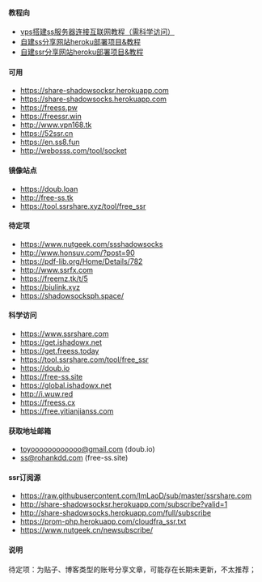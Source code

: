 #### 教程向
* [vps搭建ss服务器连接互联网教程（需科学访问）](https://medium.com/@jackme256/%E7%A7%91%E5%AD%A6%E4%B8%8A%E7%BD%91-vultr-vps-%E6%90%AD%E5%BB%BA-shadowsocks-ss-%E6%95%99%E7%A8%8B-%E6%96%B0%E6%89%8B%E5%90%91-968613081aae)
* [自建ss分享网站heroku部署项目&教程](https://github.com/the0demiurge/ShadowSocksShare-OpenShift) 
* [自建ssr分享网站heroku部署项目&教程](https://github.com/zc-zh-001/ShadowSocks-Share)
#### 可用
* https://share-shadowsocksr.herokuapp.com
* https://share-shadowsocks.herokuapp.com
* https://freess.pw
* https://freessr.win
* http://www.vpn168.tk
* https://52ssr.cn
* https://en.ss8.fun
* http://webosss.com/tool/socket

#### 镜像站点
* https://doub.loan
* http://free-ss.tk
* https://tool.ssrshare.xyz/tool/free_ssr

#### 待定项
* https://www.nutgeek.com/ssshadowsocks
* http://www.honsuv.com/?post=90
* https://pdf-lib.org/Home/Details/782
* http://www.ssrfx.com
* https://freemz.tk/t/5
* https://biulink.xyz
* https://shadowsocksph.space/

#### 科学访问
* https://www.ssrshare.com
* https://get.ishadowx.net
* https://get.freess.today
* https://tool.ssrshare.com/tool/free_ssr
* https://doub.io 
* https://free-ss.site
* https://global.ishadowx.net
* http://i.wuw.red 
* https://freess.cx
* https://free.yitianjianss.com

#### 获取地址邮箱
* toyoooooooooooo@gmail.com (doub.io)
* ss@rohankdd.com (free-ss.site)

#### ssr订阅源
* https://raw.githubusercontent.com/ImLaoD/sub/master/ssrshare.com
* http://share-shadowsocksr.herokuapp.com/subscribe?valid=1
* http://share-shadowsocks.herokuapp.com/full/subscribe
* https://prom-php.herokuapp.com/cloudfra_ssr.txt
* https://www.nutgeek.cn/newsubscribe/

#### 说明
待定项：为贴子、博客类型的账号分享文章，可能存在长期未更新，不太推荐；

<!--
已失效
https://free.4kvpn.com
-->